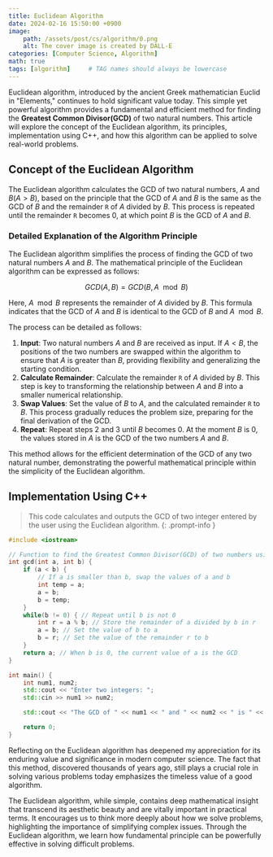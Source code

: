 ```yaml
---
title: Euclidean Algorithm
date: 2024-02-16 15:50:00 +0900
image: 
    path: /assets/post/cs/algorithm/0.png
    alt: The cover image is created by DALL-E
categories: [Computer Science, Algorithm]
math: true
tags: [algorithm]     # TAG names should always be lowercase
---
```


Euclidean algorithm, introduced by the ancient Greek mathematician Euclid in "Elements," continues to hold significant value today. This simple yet powerful algorithm provides a fundamental and efficient method for finding the **Greatest Common Divisor(GCD)** of two natural numbers. This article will explore the concept of the Euclidean algorithm, its principles, implementation using C++, and how this algorithm can be applied to solve real-world problems.

## Concept of the Euclidean Algorithm

The Euclidean algorithm calculates the GCD of two natural numbers, $A$ and $B(A > B)$, based on the principle that the GCD of $A$ and $B$ is the same as the GCD of $B$ and the remainder `R` of $A$ divided by $B$. This process is repeated until the remainder `R` becomes 0, at which point $B$ is the GCD of $A$ and $B$.

### Detailed Explanation of the Algorithm Principle

The Euclidean algorithm simplifies the process of finding the GCD of two natural numbers $A$ and $B$. The mathematical principle of the Euclidean algorithm can be expressed as follows:

$$
GCD(A, B) = GCD(B, A\mod B)
$$


Here, $A \mod B$ represents the remainder  of $A$ divided by $B$. This formula indicates that the GCD of $A$ and $B$ is identical to the GCD of $B$ and $A \mod B$.

The process can be detailed as follows:

1. **Input**: Two natural numbers $A$ and $B$ are received as input. If $A < B$, the positions of the two numbers are swapped within the algorithm to ensure that $A$ is greater than $B$, providing flexibility and generalizing the starting condition.
2. **Calculate Remainder**: Calculate the remainder `R` of $A$ divided by $B$. This step is key to transforming the relationship between $A$ and $B$ into a smaller numerical relationship.
3. **Swap Values**: Set the value of $B$ to $A$, and the calculated remainder `R` to $B$. This process gradually reduces the problem size, preparing for the final derivation of the GCD.
4. **Repeat**: Repeat steps 2 and 3 until $B$ becomes 0. At the moment $B$ is 0, the values stored in $A$ is the GCD of the two numbers $A$ and $B$.

This method allows for the efficient determination of the GCD of any two natural number, demonstrating the powerful mathematical principle within the simplicity of the Euclidean algorithm.



## Implementation Using C++

> This code calculates and outputs the GCD of two integer entered by the user using the Euclidean algorithm.
{: .prompt-info  }

```c++
#include <iostream>

// Function to find the Greatest Common Divisor(GCD) of two numbers using the Euclidean algorithm
int gcd(int a, int b) {
    if (a < b) {
        // If a is smaller than b, swap the values of a and b
        int temp = a;
        a = b;
        b = temp;
    }
    while(b != 0) { // Repeat until b is not 0
        int r = a % b; // Store the remainder of a divided by b in r
        a = b; // Set the value of b to a
        b = r; // Set the value of the remainder r to b
    }
    return a; // When b is 0, the current value of a is the GCD
}

int main() {
    int num1, num2;
    std::cout << "Enter two integers: ";
    std::cin >> num1 >> num2;

    std::cout << "The GCD of " << num1 << " and " << num2 << " is " << gcd(num1, num2) << std::endl;

    return 0;
}
```

Reflecting on the Euclidean algorithm has deepened my appreciation for its enduring value and significance in modern computer science. The fact that this method, discovered thousands of years ago, still plays a crucial role in solving various problems today emphasizes the timeless value of a good algorithm.

The Euclidean algorithm, while simple, contains deep mathematical insight that transcend its aesthetic beauty and are vitally important in practical terms. It encourages us to think more deeply about how we solve problems, highlighting the importance of simplifying complex issues. Through the Euclidean algorithm, we learn how fundamental principle can be powerfully effective in solving difficult problems.
